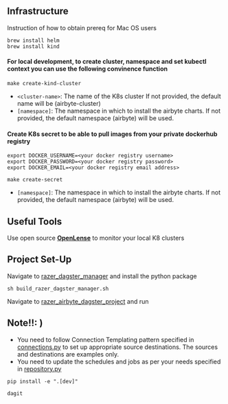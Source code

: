 
## Infrastructure  

Instruction of how to obtain prereq for Mac OS users
```shell
brew install helm
brew install kind
```

#### For local development, to create cluster, namespace and set kubectl context you can use the following convinence function
```shell
make create-kind-cluster
```
- `<cluster-name>`: The name of the K8s cluster If not provided, the default name will be (airbyte-cluster)
- `[namespace]`: The namespace in which to install the airbyte charts. If not provided, the default namespace (airbyte) will be used.


#### Create K8s secret to be able to pull images from your private dockerhub registry

```shell
export DOCKER_USERNAME=<your docker registry username>
export DOCKER_PASSWORD=<your docker registry password>
export DOCKER_EMAIL=<your docker registry email address>
```

```shell
make create-secret
```
- `[namespace]`: The namespace in which to install the airbyte charts. If not provided, the default namespace (airbyte) will be used.



## Useful Tools 

Use open source **[OpenLense](https://github.com/MuhammedKalkan/OpenLens)** to monitor your local K8 clusters

## Project Set-Up


Navigate to [razer_dagster_manager](core%2Fmodules%2Frazer_dagster_manager) and install the python package

```shell
sh build_razer_dagster_manager.sh
```

Navigate to [razer_airbyte_dagster_project](Jobs%2Fuser_code%2Frazer_airbyte_dagster_project) and run 

## Note!!: ) 
- You need to follow Connection Templating pattern specified in [connections.py](Jobs%2Fuser_code%2Frazer_airbyte_dagster_project%2Frazer_airbyte_dagster_project%2Fconnections%2Fconnections.py) to set up appropriate source destinations.
  The sources and destinations are examples only.
- You need to update the schedules and jobs as per your needs specified in [repository.py](Jobs%2Fuser_code%2Frazer_airbyte_dagster_project%2Frazer_airbyte_dagster_project%2Frepository.py)

```shell
pip install -e ".[dev]"
```

```shell
dagit
```

